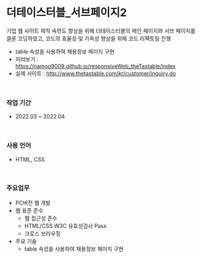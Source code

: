 # 더테이스터블_서브페이지2
기업 웹 사이트 제작 숙련도 향상을 위해 더테이스터블의 메인 페이지와 서브 페이지를 클론 코딩하였고, 코드의 효율성 및 가독성 향상을 위해 코드 리팩토링 진행
- table 속성을 사용하여 채용정보 페이지 구현
- 미리보기 : https://namoo9009.github.io/responsiveWeb_theTastable/index
- 실제 사이트 : http://www.thetastable.com/kr/customer/inquiry.do

<br/>

### 작업 기간
- 2022.03 ~ 2022.04

<br/>

### 사용 언어
- HTML, CSS

<br/>

### 주요업무
<ul>
    <li>PC버전 웹 개발</li>
    <li>웹 표준 준수
        <ul>
            <li>웹 접근성 준수</li>
            <li>HTML/CSS W3C 유효성검사 Pass</li>
            <li>크로스 브라우징</li>
        </ul>
    </li>
    <li>주요 기술
        <ul>
            <li>table 속성을 사용하여 채용정보 페이지 구현</li>
        </ul>
    </li>
</ul>
